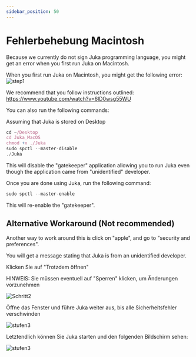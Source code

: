 ```yaml
---
sidebar_position: 50
---
```


# Fehlerbehebung Macintosh

Because we currently do not sign Juka programming language, you might get an error when you first run Juka on Macintosh.

When you first run Juka on Macintosh, you might get the following error: ![step1](/img/macintosh/cannotbeopened.png)

We recommend that you follow instructions outlined: https://www.youtube.com/watch?v=6lD0wsg55WU

You can also run the following commands:

Assuming that Juka is stored on Desktop
```jsx
cd ~/Desktop
cd Juka_MacOS
chmod +x ./Juka
sudo spctl --master-disable
./Juka
```

This will disable the "gatekeeper" application allowing you to run Juka even though the application came from "unidentified" developer.

Once you are done using Juka, run the following command:

```jsx
sudo spctl --master-enable
```
This will re-enable the "gatekeeper".

## Alternative Workaround (Not recommended)

Another way to work around this is click on "apple", and go to "security and preferences".

You will get a message stating that Juka is from an unidentified developer.

Klicken Sie auf "Trotzdem öffnen"

HINWEIS: Sie müssen eventuell auf "Sperren" klicken, um Änderungen vorzunehmen

![Schritt2](/img/macintosh/openanyway.png)

Öffne das Fenster und führe Juka weiter aus, bis alle Sicherheitsfehler verschwinden

![stufen3](/img/macintosh/openanywaylibhost.png)

Letztendlich können Sie Juka starten und den folgenden Bildschirm sehen:

![stufen3](/img/macintosh/final.png)


